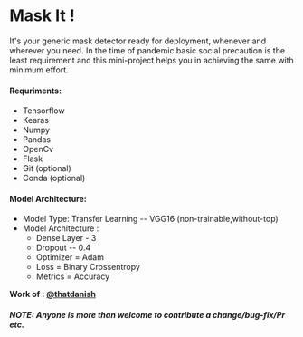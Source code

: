 # Mask It ! 
It's your generic mask detector ready for deployment, whenever and wherever you need. In the time of pandemic basic social precaution is the least   requirement and this mini-project helps you in achieving the same with minimum effort.  

#### Requriments:
- Tensorflow  
- Kearas  
- Numpy  
- Pandas  
- OpenCv  
- Flask  
- Git (optional)    
- Conda (optional)  

#### Model Architecture: 
- Model Type: Transfer Learning -- VGG16 (non-trainable,without-top)
- Model Architecture : 
    - Dense Layer - 3
    - Dropout -- 0.4      
    - Optimizer = Adam
    - Loss = Binary Crossentropy
    - Metrics = Accuracy

**Work of : [@thatdanish](https://github.com/thatdanish)**
##### NOTE: Anyone is more than welcome to contribute a change/bug-fix/Pr etc.
